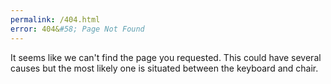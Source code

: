 ```yaml
---
permalink: /404.html
error: 404&#58; Page Not Found
---
```


It seems like we can't find the page you requested. This could have several causes but the most likely one is situated between the keyboard and chair.
